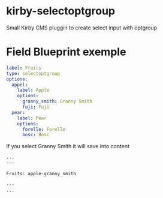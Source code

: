 # kirby-selectoptgroup

Small Kirby CMS pluggin to create select input with optgroup

# Field Blueprint exemple

```yml
label: Fruits
type: selectoptgroup
options:
  appel:
    label: Apple
    options:
      granny_smith: Granny Smith
      fuji: Fuji
  pear:
    label: Pear
    options:
      forelle: Forelle
      bosc: Bosc
```

If you select Granny Smith it will save into content

```txt
...
---

Fruits: apple-granny_smith

---
...
```

